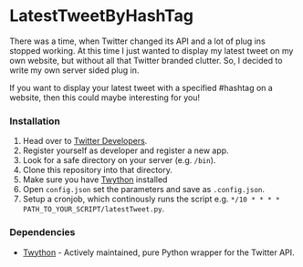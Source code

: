 LatestTweetByHashTag
====================

There was a time, when Twitter changed its API and a lot of plug ins stopped working. At this time I just wanted to display my latest tweet on my own website, but without all that Twitter branded clutter. So, I decided to write my own server sided plug in.

If you want to display your latest tweet with a specified #hashtag on a website, then this could maybe interesting for you!

### Installation

1. Head over to [Twitter Developers](https://dev.twitter.com).
2. Register yourself as developer and register a new app.
3. Look for a safe directory on your server (e.g. `/bin`).
4. Clone this repository into that directory.
5. Make sure you have [Twython](https://twython.readthedocs.org/en/latest/usage/install.html) installed
6. Open `config.json` set the parameters and save as `.config.json`.
7. Setup a cronjob, which continously runs the script e.g. `*/10 * * * * PATH_TO_YOUR_SCRIPT/latestTweet.py`.

### Dependencies

+ [Twython](https://twython.readthedocs.org/en/latest/usage/install.html) - Actively maintained, pure Python wrapper for the Twitter API.
